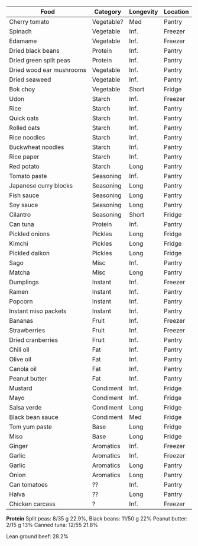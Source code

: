 
| Food                     | Category   | Longevity | Location |
| ------------------------ | ---------- | --------- | -------- |
| Cherry tomato            | Vegetable? | Med       | Pantry   |
| Spinach                  | Vegetable  | Inf.      | Freezer  |
| Edamame                  | Vegetable  | Inf.      | Freezer  |
| Dried black beans        | Protein    | Inf.      | Pantry   |
| Dried green split peas   | Protein    | Inf.      | Pantry   |
| Dried wood ear mushrooms | Vegetable  | Inf.      | Pantry   |
| Dried seaweed            | Vegetable  | Inf.      | Pantry   |
| Bok choy                 | Vegetable  | Short     | Fridge   |
| Udon                     | Starch     | Inf.      | Freezer  |
| Rice                     | Starch     | Inf.      | Pantry   |
| Quick oats               | Starch     | Inf.      | Pantry   |
| Rolled oats              | Starch     | Inf.      | Pantry   |
| Rice noodles             | Starch     | Inf.      | Pantry   |
| Buckwheat noodles        | Starch     | Inf.      | Pantry   |
| Rice paper               | Starch     | Inf.      | Pantry   |
| Red potato               | Starch     | Long      | Pantry   |
| Tomato paste             | Seasoning  | Inf.      | Pantry   |
| Japanese curry blocks    | Seasoning  | Long      | Pantry   |
| Fish sauce               | Seasoning  | Long      | Pantry   |
| Soy sauce                | Seasoning  | Long      | Pantry   |
| Cilantro                 | Seasoning  | Short     | Fridge   |
| Can tuna                 | Protein    | Inf.      | Pantry   |
| Pickled onions           | Pickles    | Long      | Fridge   |
| Kimchi                   | Pickles    | Long      | Fridge   |
| Pickled daikon           | Pickles    | Long      | Fridge   |
| Sago                     | Misc       | Inf.      | Pantry   |
| Matcha                   | Misc       | Long      | Pantry   |
| Dumplings                | Instant    | Inf.      | Freezer  |
| Ramen                    | Instant    | Inf.      | Pantry   |
| Popcorn                  | Instant    | Inf.      | Pantry   |
| Instant miso packets     | Instant    | Inf.      | Pantry   |
| Bananas                  | Fruit      | Inf.      | Freezer  |
| Strawberries             | Fruit      | Inf.      | Freezer  |
| Dried cranberries        | Fruit      | Inf.      | Pantry   |
| Chili oil                | Fat        | Inf.      | Pantry   |
| Olive oil                | Fat        | Inf.      | Pantry   |
| Canola oil               | Fat        | Inf.      | Pantry   |
| Peanut butter            | Fat        | Inf.      | Pantry   |
| Mustard                  | Condiment  | Inf.      | Fridge   |
| Mayo                     | Condiment  | Inf.      | Fridge   |
| Salsa verde              | Condiment  | Long      | Fridge   |
| Black bean sauce         | Condiment  | Med       | Fridge   |
| Tom yum paste            | Base       | Long      | Fridge   |
| Miso                     | Base       | Long      | Fridge   |
| Ginger                   | Aromatics  | Inf.      | Freezer  |
| Garlic                   | Aromatics  | Inf.      | Freezer  |
| Garlic                   | Aromatics  | Long      | Pantry   |
| Onion                    | Aromatics  | Long      | Pantry   |
| Can tomatoes             | ??         | Inf.      | Pantry   |
| Halva                    | ??         | Long      | Pantry   |
| Chicken carcass          | ?          | Inf.      | Freezer  |

**Protein**
Split peas: 8/35 g 22.9%, 
Black beans: 11/50 g 22%
Peanut butter: 2/15 g 13% 
Canned tuna: 12/55 21.8%

Lean ground beef: 28.2%

